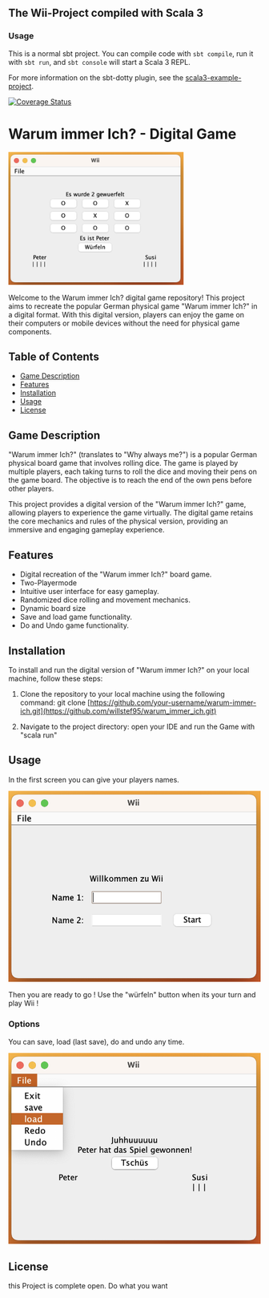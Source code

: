 ## The Wii-Project compiled with Scala 3

### Usage

This is a normal sbt project. You can compile code with `sbt compile`, run it with `sbt run`, and `sbt console` will start a Scala 3 REPL.

For more information on the sbt-dotty plugin, see the
[scala3-example-project](https://github.com/scala/scala3-example-project/blob/main/README.md).


[![Coverage Status](https://coveralls.io/repos/github/willstef95/warum_immer_ich/badge.svg?branch=master)](https://coveralls.io/github/willstef95/warum_immer_ich?branch=master)


# Warum immer Ich? - Digital Game

<img src="game-play2.png" alt="game-play2" width="350"/>

Welcome to the Warum immer Ich? digital game repository! This project aims to recreate the popular German physical game "Warum immer Ich?" in a digital format. With this digital version, players can enjoy the game on their computers or mobile devices without the need for physical game components.

## Table of Contents
- [Game Description](#game-description)
- [Features](#features)
- [Installation](#installation)
- [Usage](#usage)
- [License](#license)

## Game Description
"Warum immer Ich?" (translates to "Why always me?") is a popular German physical board game that involves rolling dice. The game is played by multiple players, each taking turns to roll the dice and moving their pens on the game board. The objective is to reach the end of the own pens before other players.

This project provides a digital version of the "Warum immer Ich?" game, allowing players to experience the game virtually. The digital game retains the core mechanics and rules of the physical version, providing an immersive and engaging gameplay experience.

## Features
- Digital recreation of the "Warum immer Ich?" board game.
- Two-Playermode 
- Intuitive user interface for easy gameplay.
- Randomized dice rolling and movement mechanics.
- Dynamic board size
- Save and load game functionality.
- Do and Undo game functionality.

## Installation
To install and run the digital version of "Warum immer Ich?" on your local machine, follow these steps:

1. Clone the repository to your local machine using the following command:
git clone [https://github.com/your-username/warum-immer-ich.git](https://github.com/willstef95/warum_immer_ich.git)

2. Navigate to the project directory:
open your IDE and run the Game with "scala run"

## Usage
In the first screen you can give your players names.

![Init your names](game-welcome.png)

Then you are ready to go !
Use the "würfeln" button when its your turn and play Wii !

### Options 
You can save, load (last save), do and undo any time.

![Your Options](game-options.png)

## License
this Project is complete open. Do what you want



